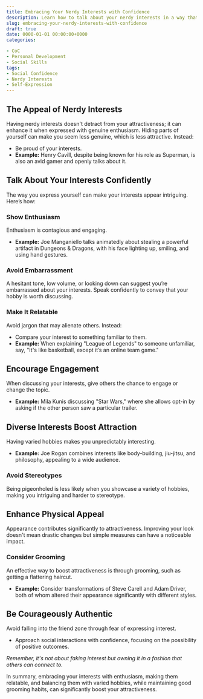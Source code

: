 ```yaml
---
title: Embracing Your Nerdy Interests with Confidence
description: Learn how to talk about your nerdy interests in a way that enhances your appeal and makes you stand out.
slug: embracing-your-nerdy-interests-with-confidence
draft: true
date: 0000-01-01 00:00:00+0000
categories:

- CoC
- Personal Development
- Social Skills
tags:
- Social Confidence
- Nerdy Interests
- Self-Expression
---
```


## The Appeal of Nerdy Interests

Having nerdy interests doesn't detract from your attractiveness; it can enhance it when expressed with genuine enthusiasm. Hiding parts of yourself can make you seem less genuine, which is less attractive. Instead:

- Be proud of your interests.
- **Example:** Henry Cavill, despite being known for his role as Superman, is also an avid gamer and openly talks about it.

## Talk About Your Interests Confidently

The way you express yourself can make your interests appear intriguing. Here’s how:

### Show Enthusiasm

Enthusiasm is contagious and engaging.

- **Example:** Joe Manganiello talks animatedly about stealing a powerful artifact in Dungeons & Dragons, with his face lighting up, smiling, and using hand gestures.

### Avoid Embarrassment

A hesitant tone, low volume, or looking down can suggest you’re embarrassed about your interests. Speak confidently to convey that your hobby is worth discussing.

### Make It Relatable

Avoid jargon that may alienate others. Instead:

- Compare your interest to something familiar to them.
- **Example:** When explaining "League of Legends" to someone unfamiliar, say, "It's like basketball, except it’s an online team game."

## Encourage Engagement

When discussing your interests, give others the chance to engage or change the topic.

- **Example:** Mila Kunis discussing "Star Wars," where she allows opt-in by asking if the other person saw a particular trailer.

## Diverse Interests Boost Attraction

Having varied hobbies makes you unpredictably interesting.

- **Example:** Joe Rogan combines interests like body-building, jiu-jitsu, and philosophy, appealing to a wide audience.

### Avoid Stereotypes

Being pigeonholed is less likely when you showcase a variety of hobbies, making you intriguing and harder to stereotype.

## Enhance Physical Appeal

Appearance contributes significantly to attractiveness. Improving your look doesn't mean drastic changes but simple measures can have a noticeable impact.

### Consider Grooming

An effective way to boost attractiveness is through grooming, such as getting a flattering haircut.

- **Example:** Consider transformations of Steve Carell and Adam Driver, both of whom altered their appearance significantly with different styles.

## Be Courageously Authentic

Avoid falling into the friend zone through fear of expressing interest.

- Approach social interactions with confidence, focusing on the possibility of positive outcomes.

*Remember, it's not about faking interest but owning it in a fashion that others can connect to.*

In summary, embracing your interests with enthusiasm, making them relatable, and balancing them with varied hobbies, while maintaining good grooming habits, can significantly boost your attractiveness.

